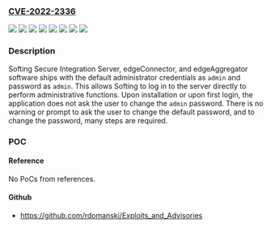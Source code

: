 ### [CVE-2022-2336](https://cve.mitre.org/cgi-bin/cvename.cgi?name=CVE-2022-2336)
![](https://img.shields.io/static/v1?label=Product&message=Secure%20Integration%20Server&color=blue)
![](https://img.shields.io/static/v1?label=Product&message=edgeAggregator&color=blue)
![](https://img.shields.io/static/v1?label=Product&message=edgeConnector%20840D&color=blue)
![](https://img.shields.io/static/v1?label=Product&message=edgeConnector%20Modbus&color=blue)
![](https://img.shields.io/static/v1?label=Product&message=edgeConnector%20Siemens&color=blue)
![](https://img.shields.io/static/v1?label=Version&message=%3D%20V1.22%20&color=brighgreen)
![](https://img.shields.io/static/v1?label=Version&message=%3D%20V3.10%20&color=brighgreen)
![](https://img.shields.io/static/v1?label=Vulnerability&message=CWE-287%3A%20Improper%20Authentication&color=brighgreen)

### Description

Softing Secure Integration Server, edgeConnector, and edgeAggregator software ships with the default administrator credentials as `admin` and password as `admin`. This allows Softing to log in to the server directly to perform administrative functions. Upon installation or upon first login, the application does not ask the user to change the `admin` password. There is no warning or prompt to ask the user to change the default password, and to change the password, many steps are required.

### POC

#### Reference
No PoCs from references.

#### Github
- https://github.com/rdomanski/Exploits_and_Advisories

